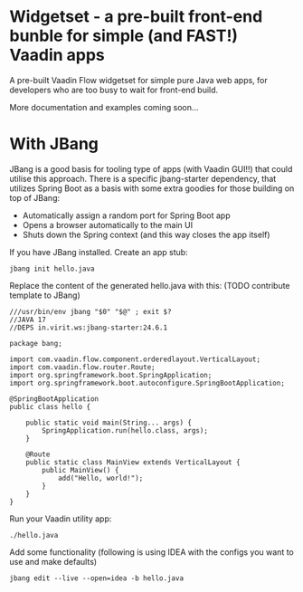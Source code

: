 # Widgetset - a pre-built front-end bunble for simple (and FAST!) Vaadin apps

A pre-built Vaadin Flow widgetset for simple pure Java web apps, for developers who are too busy to wait for front-end build.

More documentation and examples coming soon...

# With JBang

JBang is a good basis for tooling type of apps (with Vaadin GUI!!) that could utilise this approach. There is a specific jbang-starter dependency, that utilizes Spring Boot as a basis with some extra goodies for those building on top of JBang:

 * Automatically assign a random port for Spring Boot app
 * Opens a browser automatically to the main UI
 * Shuts down the Spring context (and this way closes the app itself)

If you have JBang installed. Create an app stub:

    jbang init hello.java

Replace the content of the generated hello.java with this: (TODO contribute template to JBang)

```
///usr/bin/env jbang "$0" "$@" ; exit $?
//JAVA 17
//DEPS in.virit.ws:jbang-starter:24.6.1

package bang;

import com.vaadin.flow.component.orderedlayout.VerticalLayout;
import com.vaadin.flow.router.Route;
import org.springframework.boot.SpringApplication;
import org.springframework.boot.autoconfigure.SpringBootApplication;

@SpringBootApplication
public class hello {

    public static void main(String... args) {
        SpringApplication.run(hello.class, args);
    }

    @Route
    public static class MainView extends VerticalLayout {
        public MainView() {
            add("Hello, world!");
        }
    }
}
```

Run your Vaadin utility app:

    ./hello.java

Add some functionality (following is using IDEA with the configs you want to use and make defaults)

    jbang edit --live --open=idea -b hello.java